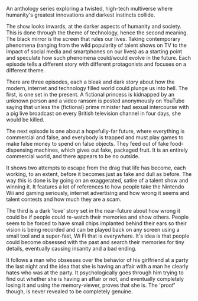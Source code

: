 An anthology series exploring a twisted, high-tech multiverse where humanity's greatest innovations and darkest instincts collide.

The show looks inwards, at the darker aspects of humanity and society. This is done through the theme of technology, hence the second meaning. The black mirror is the screen that rules our lives. Taking contemporary phenomena (ranging from the wild popularity of talent shows on TV to the impact of social media and smartphones on our lives) as a starting point and speculate how such phenomena could/would evolve in the future. Each episode tells a different story with different protagonists and focuses on a different theme.

There are three episodes, each a bleak and dark story about how the modern, internet and technology filled world could plunge us into hell. The first, is one set in the present. A fictional princess is kidnapped by an unknown person and a video ransom is posted anonymously on YouTube saying that unless the (fictional) prime minister had sexual intercourse with a pig live broadcast on every British television channel in four days, she would be killed.

The next episode is one about a hopefully-far future, where everything is commercial and false, and everybody is trapped and must play games to make false money to spend on false objects. They feed out of fake food-dispensing machines, which gives out fake, packaged fruit. It is an entirely commercial world, and there appears to be no outside.

It shows two attempts to escape from the drag that life has become, each working, to an extent, before it becomes just as fake and dull as before. The way this is done is by going on an exaggerated, satire of a talent show and winning it. It features a lot of references to how people take the Nintendo Wii and gaming seriously, internet advertising and how wrong it seems and talent contests and how much they are a scam.

The third is a dark 'love' story set in the near-future about how wrong it could be if people could re-watch their memories and show others. People seem to be forced to have small chips implanted behind their ears so their vision is being recorded and can be played back on any screen using a small tool and a super-fast, Wi Fi that is everywhere. It's idea is that people could become obsessed with the past and search their memories for tiny details, eventually causing insanity and a bad ending.

It follows a man who obsesses over the behavior of his girlfriend at a party the last night and the idea that she is having an affair with a man he clearly hates who was at the party. It psychologically goes through him trying to find out whether she is having an affair or not, and eventually completely losing it and using the memory-viewer, proves that she is. The 'proof' though, is never revealed to be completely genuine.
